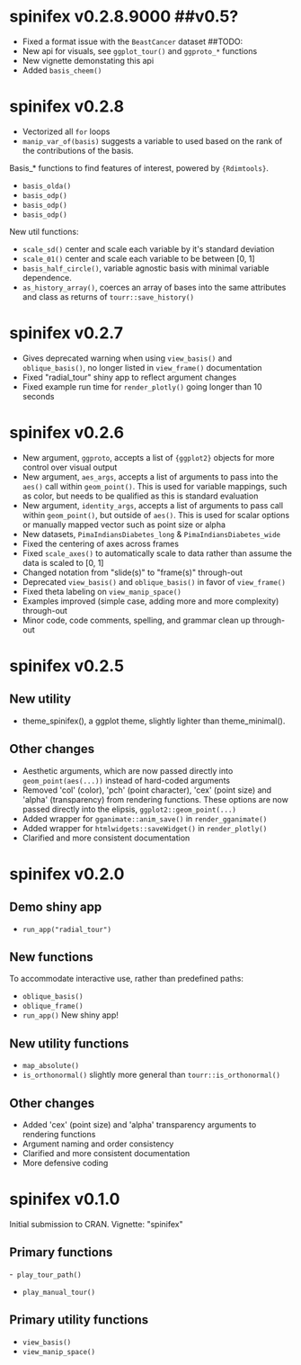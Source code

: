 # spinifex v0.2.8.9000  ##v0.5?

- Fixed a format issue with the `BeastCancer` dataset
##TODO:
- New api for visuals, see `ggplot_tour()` and `ggproto_*` functions
- New vignette demonstating this api
- Added `basis_cheem()`


# spinifex v0.2.8

- Vectorized all `for` loops
- `manip_var_of(basis)` suggests a variable to used based on the rank of the contributions of the basis.

Basis_* functions to find features of interest, powered by `{Rdimtools}`.
- `basis_olda()`
- `basis_odp()`
- `basis_odp()`
- `basis_odp()`

New util functions:
- `scale_sd()` center and scale each variable by it's standard deviation
- `scale_01()` center and scale each variable to be between [0, 1]
- `basis_half_circle()`, variable agnostic basis with minimal variable dependence.
- `as_history_array()`, coerces an array of bases into the same attributes and class as returns of `tourr::save_history()`


# spinifex v0.2.7

- Gives deprecated warning when using `view_basis()` and `oblique_basis()`, no longer listed in `view_frame()` documentation
- Fixed "radial_tour" shiny app to reflect argument changes
- Fixed example run time for `render_plotly()` going longer than 10 seconds


# spinifex v0.2.6

- New argument, `ggproto`, accepts a list of `{ggplot2}` objects for more control over visual output
- New argument, `aes_args`, accepts a list of arguments to pass into the `aes()` call within `geom_point()`. This is used for variable mappings, such as color, but needs to be qualified as this is standard evaluation
- New argument, `identity_args`, accepts a list of arguments to pass call within `geom_point()`, but outside of `aes()`. This is used for scalar options or manually mapped vector such as point size or alpha
- New datasets, `PimaIndiansDiabetes_long` & `PimaIndiansDiabetes_wide`
- Fixed the centering of axes across frames
- Fixed `scale_axes()` to automatically scale to data rather than assume the data is scaled to [0, 1]
- Changed notation from "slide(s)" to "frame(s)" through-out
- Deprecated `view_basis()` and `oblique_basis()` in favor of `view_frame()`
- Fixed theta labeling on `view_manip_space()`
- Examples improved (simple case, adding more and more complexity) through-out 
- Minor code, code comments, spelling, and grammar clean up through-out


# spinifex v0.2.5

## New utility

- theme_spinifex(), a ggplot theme, slightly lighter than theme_minimal().

## Other changes

- Aesthetic arguments, which are now passed directly into `geom_point(aes(...))` instead of hard-coded arguments
- Removed 'col' (color), 'pch' (point character), 'cex' (point size) and 'alpha' (transparency) from rendering functions. These options are now passed directly into the elipsis, `ggplot2::geom_point(...)`
- Added wrapper for `gganimate::anim_save()` in `render_gganimate()` 
- Added wrapper for `htmlwidgets::saveWidget()` in `render_plotly()`
- Clarified and more consistent documentation


# spinifex v0.2.0

## Demo shiny app

- `run_app("radial_tour")`

## New functions
To accommodate interactive use, rather than predefined paths:

- `oblique_basis()`
- `oblique_frame()`
- `run_app()` New shiny app!

## New utility functions

- `map_absolute()`
- `is_orthonormal()` slightly more general than `tourr::is_orthonormal()`

## Other changes

- Added 'cex' (point size) and 'alpha' transparency arguments to rendering functions
- Argument naming and order consistency
- Clarified and more consistent documentation
- More defensive coding


# spinifex v0.1.0

Initial submission to CRAN. Vignette: "spinifex"

## Primary functions

-` play_tour_path()`
- `play_manual_tour()`

## Primary utility functions

- `view_basis()`
- `view_manip_space()`
